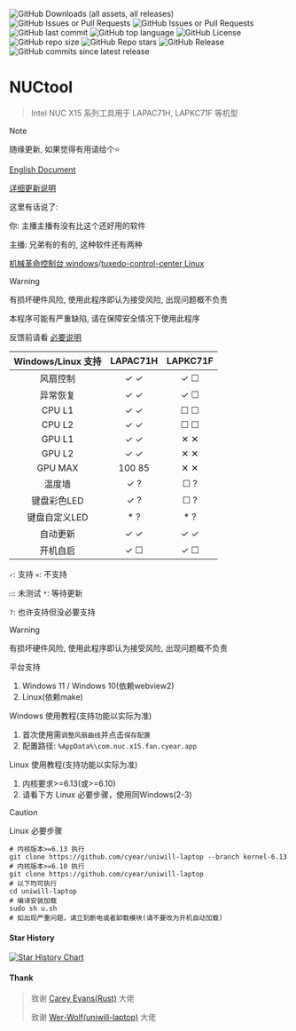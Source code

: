 ![GitHub Downloads (all assets, all releases)](https://img.shields.io/github/downloads/cyear/NUCtool/total?style=for-the-badge)
![GitHub Issues or Pull Requests](https://img.shields.io/github/issues/cyear/NUCtool?style=for-the-badge)
![GitHub Issues or Pull Requests](https://img.shields.io/github/issues-closed/cyear/NUCtool?style=for-the-badge)
![GitHub last commit](https://img.shields.io/github/last-commit/cyear/NUCtool?style=for-the-badge)
![GitHub top language](https://img.shields.io/github/languages/top/cyear/NUCtool?style=for-the-badge)
![GitHub License](https://img.shields.io/github/license/cyear/NUCtool?style=for-the-badge)
![GitHub repo size](https://img.shields.io/github/repo-size/cyear/NUCtool?style=for-the-badge)
![GitHub Repo stars](https://img.shields.io/github/stars/cyear/NUCtool?style=for-the-badge)
![GitHub Release](https://img.shields.io/github/v/release/cyear/NUCtool?style=for-the-badge)
![GitHub commits since latest release](https://img.shields.io/github/commits-since/cyear/NUCtool/latest?style=for-the-badge)

# NUCtool

> Intel NUC X15 系列工具用于 LAPAC71H, LAPKC71F 等机型

> [!NOTE]
> 随缘更新, 如果觉得有用请给个⭐
>
> [English Document](./assets/README_English.md)
>
> [详细更新说明](./assets/NUCtoolChange.md)
>
> 这里有话说了:
> 
> 你: 主播主播有没有比这个还好用的软件
>
> 主播: 兄弟有的有的, 这种软件还有两种
>
> [机械革命控制台 windows](http://mechrevo.com/)/[tuxedo-control-center Linux](https://github.com/tuxedocomputers/tuxedo-control-center)

> [!WARNING]
> 有损坏硬件风险, 使用此程序即认为接受风险, 出现问题概不负责
>
> 本程序可能有严重缺陷, 请在保障安全情况下使用此程序
>
> 反馈前请看 [必要说明](assets/分析.md)

| Windows/Linux 支持 |   LAPAC71H    |  LAPKC71F   |
|:------------:|:-------------:|:-----------:|
|   风扇控制    |      ✓ ✓      |     ✓ ☐     |
|   异常恢复    |      ✓ ✓      |     ✓ ☐     |
|    CPU L1    |      ✓ ✓      |     ☐ ☐     |
|    CPU L2    |      ✓ ✓      |     ☐ ☐     |
|    GPU L1    |      ✓ ✓      |     ✕ ✕     |
|    GPU L2    |      ✓ ✓      |     ✕ ✕     |
|   GPU MAX    |    100 85     |     ✕ ✕     |
|    温度墙     |      ✓ ?      |     ☐ ?     |
|  键盘彩色LED  |      ✓ ?       |     ☐ ?      |
| 键盘自定义LED |      * ?      |     * ?     |
|   自动更新    |      ✓ ✓      |     ✓ ✓     |
|   开机自启    |      ✓ ☐      |     ✓ ☐     |

`✓`: 支持 `✕`: 不支持 

`☐`: 未测试 `*`: 等待更新 

`?`: 也许支持但没必要支持

> [!WARNING]
> 有损坏硬件风险, 使用此程序即认为接受风险, 出现问题概不负责
>
> 平台支持
>
> 1. Windows 11 / Windows 10(依赖webview2)
> 2. Linux(依赖make)
>
> Windows 使用教程(支持功能以实际为准)
> 1. 首次使用需`调整风扇曲线`并点击`保存配置`
> 2. 配置路径: `%AppData%\com.nuc.x15.fan.cyear.app`
>
> Linux 使用教程(支持功能以实际为准)
> 1. 内核要求>=6.13(或>=6.10)
> 2. 请看下方 Linux 必要步骤，使用同Windows(2-3)

> [!CAUTION]
> Linux 必要步骤
> ```shell
> # 内核版本>=6.13 执行
> git clone https://github.com/cyear/uniwill-laptop --branch kernel-6.13
> # 内核版本>=6.10 执行
> git clone https://github.com/cyear/uniwill-laptop
> # 以下均可执行
> cd uniwill-laptop
> # 编译安装加载
> sudo sh u.sh
> # 如出现严重问题，请立刻断电或者卸载模块(请不要改为开机自动加载)
> ```

#### Star History

[![Star History Chart](https://api.star-history.com/svg?repos=cyear/NUCtool&type=Timeline)](https://star-history.com/#cyear/NUCtool&Timeline)

#### Thank

> 致谢 [Carey Evans(Rust)](https://users.rust-lang.org/u/carey/summary) 大佬
> 
> 致谢 [Wer-Wolf(uniwill-laptop)](https://github.com/Wer-Wolf/uniwill-laptop) 大佬
